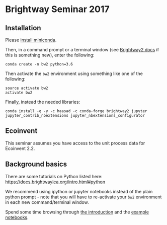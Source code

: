 # Brightway Seminar 2017

## Installation

Please [install miniconda](https://conda.io/docs/install/quick.html).

Then, in a command prompt or a terminal window (see [Brightway2 docs](https://docs.brightwaylca.org/installation.html#launching-and-using-a-command-shell) if this is something new), enter the following:

    conda create -n bw2 python=3.6

Then activate the `bw2` environment using something like one of the following:

	source activate bw2
	activate bw2

Finally, instead the needed libraries:

	conda install -q -y -c haasad -c conda-forge brightway2 jupyter jupyter_contrib_nbextensions jupyter_nbextensions_configurator

## Ecoinvent

This seminar assumes you have access to the unit process data for Ecoinvent 2.2.

## Background basics

There are some tutorials on Python listed here: https://docs.brightwaylca.org/intro.html#python

We recommend using ipython or jupyter notebooks instead of the plain python prompt - note that you will have to re-activate your `bw2` environment in each new command/terminal window.

Spend some time browsing through [the introduction](https://docs.brightwaylca.org/intro.html) and the [example notebooks](https://docs.brightwaylca.org/notebooks.html).
